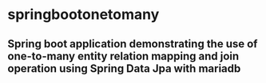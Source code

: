 # springbootonetomany
## Spring boot application demonstrating the use of one-to-many entity relation mapping and join operation using Spring Data Jpa with mariadb